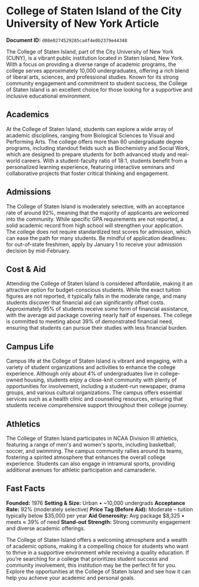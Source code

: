 # College of Staten Island of the City University of New York Article

**Document ID:** `d08e0274529285ca4f4e0b2379e44348`

The College of Staten Island, part of the City University of New York (CUNY), is a vibrant public institution located in Staten Island, New York. With a focus on providing a diverse range of academic programs, the college serves approximately 10,000 undergraduates, offering a rich blend of liberal arts, sciences, and professional studies. Known for its strong community engagement and commitment to student success, the College of Staten Island is an excellent choice for those looking for a supportive and inclusive educational environment.

## Academics
At the College of Staten Island, students can explore a wide array of academic disciplines, ranging from Biological Sciences to Visual and Performing Arts. The college offers more than 60 undergraduate degree programs, including standout fields such as Biochemistry and Social Work, which are designed to prepare students for both advanced study and real-world careers. With a student-faculty ratio of 18:1, students benefit from a personalized learning experience, featuring interactive seminars and collaborative projects that foster critical thinking and engagement.

## Admissions
The College of Staten Island is moderately selective, with an acceptance rate of around 92%, meaning that the majority of applicants are welcomed into the community. While specific GPA requirements are not reported, a solid academic record from high school will strengthen your application. The college does not require standardized test scores for admission, which can ease the path for many students. Be mindful of application deadlines: for out-of-state freshmen, apply by January 1 to receive your admission decision by mid-February.

## Cost & Aid
Attending the College of Staten Island is considered affordable, making it an attractive option for budget-conscious students. While the exact tuition figures are not reported, it typically falls in the moderate range, and many students discover that financial aid can significantly offset costs. Approximately 95% of students receive some form of financial assistance, with the average aid package covering nearly half of expenses. The college is committed to meeting about 39% of demonstrated financial need, ensuring that students can pursue their studies with less financial burden.

## Campus Life
Campus life at the College of Staten Island is vibrant and engaging, with a variety of student organizations and activities to enhance the college experience. Although only about 4% of undergraduates live in college-owned housing, students enjoy a close-knit community with plenty of opportunities for involvement, including a student-run newspaper, drama groups, and various cultural organizations. The campus offers essential services such as a health clinic and counseling resources, ensuring that students receive comprehensive support throughout their college journey.

## Athletics
The College of Staten Island participates in NCAA Division III athletics, featuring a range of men's and women's sports, including basketball, soccer, and swimming. The campus community rallies around its teams, fostering a spirited atmosphere that enhances the overall college experience. Students can also engage in intramural sports, providing additional avenues for athletic participation and camaraderie.

## Fast Facts
**Founded:** 1976
**Setting & Size:** Urban • ~10,000 undergrads
**Acceptance Rate:** 92% (moderately selective)
**Price Tag (Before Aid):** Moderate – tuition typically below $35,000 per year
**Aid Generosity:** Avg package $8,325 • meets ≈ 39% of need
**Stand-out Strength:** Strong community engagement and diverse academic offerings.

The College of Staten Island offers a welcoming atmosphere and a wealth of academic options, making it a compelling choice for students who want to thrive in a supportive environment while receiving a quality education. If you’re searching for a college that prioritizes student success and community involvement, this institution may be the perfect fit for you. Explore the opportunities at the College of Staten Island and see how it can help you achieve your academic and personal goals.
